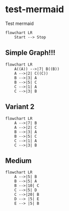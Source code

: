 # test-mermaid
Test mermaid

```mermaid
flowchart LR
    Start --> Stop
```

## Simple Graph!!!

```mermaid
flowchart LR
    A((A)) -->|7| B((B))
    A -->|2| C((C))
    B -->|3| A
    B -->|5| C
    C -->|1| A
    C -->|3| B
```

## Variant 2

```mermaid
flowchart LR
    A -->|7| B
    A -->|2| C
    B -->|3| A
    B -->|5| C
    C -->|1| A
    C -->|3| B
```

## Medium
        
```mermaid
flowchart LR
    A -->|5| B
    B -->|5| A
    B -->|10| C
    C -->|5| D
    C -->|20| B
    D --> |5| E
    E --> |5| B
```
